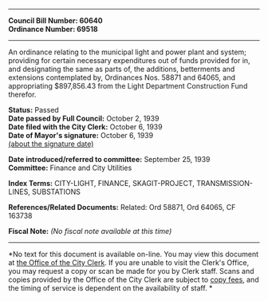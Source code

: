 * * * * *  
  
**Council Bill Number: [](#h0)[](#h2)60640**   
**Ordinance Number: 69518**  
  
* * * * *  
  
An ordinance relating to the municipal light and power plant and system; providing for certain necessary expenditures out of funds provided for in, and designating the same as parts of, the additions, betterments and extensions contemplated by, Ordinances Nos. 58871 and 64065, and appropriating $897,856.43 from the Light Department Construction Fund therefor.  
  
**Status:** Passed   
**Date passed by Full Council:** October 2, 1939   
**Date filed with the City Clerk:** October 6, 1939   
**Date of Mayor's signature:** October 6, 1939   
[(about the signature date)](/~public/approvaldate.htm)   
  
  
**Date introduced/referred to committee:** September 25, 1939   
**Committee:** Finance and City Utilities   
  
**Index Terms:** CITY-LIGHT, FINANCE, SKAGIT-PROJECT, TRANSMISSION-LINES, SUBSTATIONS  
  
**References/Related Documents:** Related: Ord 58871, Ord 64065, CF 163738  
  
**Fiscal Note:** *(No fiscal note available at this time)*  
  
* * * * *  
  
*No text for this document is available on-line. You may view this document at [the Office of the City Clerk](http://www.seattle.gov/leg/clerk/contactUs.htm). If you are unable to visit the Clerk's Office, you may request a copy or scan be made for you by Clerk staff. Scans and copies provided by the Office of the City Clerk are subject to [copy fees](http://clerk.seattle.gov/~public/clerkfees.htm), and the timing of service is dependent on the availability of staff. *  
  
  

